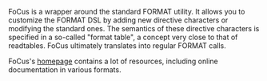 FoCus is a wrapper around the standard FORMAT utility. It allows you to
customize the FORMAT DSL by adding new directive characters or modifying the
standard ones. The semantics of these directive characters is specified in a
so-called "format table", a concept very close to that of readtables. FoCus
ultimately translates into regular FORMAT calls.

FoCus's
[homepage](https://www.lrde.epita.fr/~didier/software/lisp/misc.php#focus)
contains a lot of resources, including online documentation in various
formats.
